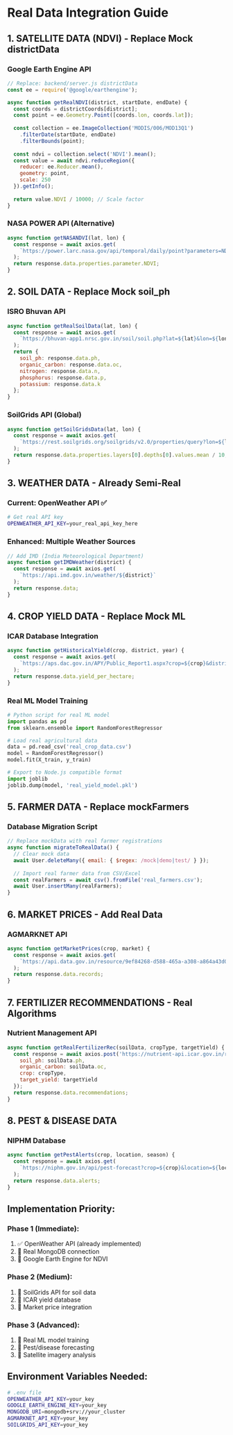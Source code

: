 # Real Data Integration Guide

## 1. SATELLITE DATA (NDVI) - Replace Mock districtData

### Google Earth Engine API
```javascript
// Replace: backend/server.js districtData
const ee = require('@google/earthengine');

async function getRealNDVI(district, startDate, endDate) {
  const coords = districtCoords[district];
  const point = ee.Geometry.Point([coords.lon, coords.lat]);
  
  const collection = ee.ImageCollection('MODIS/006/MOD13Q1')
    .filterDate(startDate, endDate)
    .filterBounds(point);
    
  const ndvi = collection.select('NDVI').mean();
  const value = await ndvi.reduceRegion({
    reducer: ee.Reducer.mean(),
    geometry: point,
    scale: 250
  }).getInfo();
  
  return value.NDVI / 10000; // Scale factor
}
```

### NASA POWER API (Alternative)
```javascript
async function getNASANDVI(lat, lon) {
  const response = await axios.get(
    `https://power.larc.nasa.gov/api/temporal/daily/point?parameters=NDVI&community=AG&longitude=${lon}&latitude=${lat}&start=20240101&end=20241231&format=JSON`
  );
  return response.data.properties.parameter.NDVI;
}
```

## 2. SOIL DATA - Replace Mock soil_ph

### ISRO Bhuvan API
```javascript
async function getRealSoilData(lat, lon) {
  const response = await axios.get(
    `https://bhuvan-app1.nrsc.gov.in/soil/soil.php?lat=${lat}&lon=${lon}`
  );
  return {
    soil_ph: response.data.ph,
    organic_carbon: response.data.oc,
    nitrogen: response.data.n,
    phosphorus: response.data.p,
    potassium: response.data.k
  };
}
```

### SoilGrids API (Global)
```javascript
async function getSoilGridsData(lat, lon) {
  const response = await axios.get(
    `https://rest.soilgrids.org/soilgrids/v2.0/properties/query?lon=${lon}&lat=${lat}&property=phh2o&depth=0-5cm&value=mean`
  );
  return response.data.properties.layers[0].depths[0].values.mean / 10;
}
```

## 3. WEATHER DATA - Already Semi-Real

### Current: OpenWeather API ✅
```bash
# Get real API key
OPENWEATHER_API_KEY=your_real_api_key_here
```

### Enhanced: Multiple Weather Sources
```javascript
// Add IMD (India Meteorological Department)
async function getIMDWeather(district) {
  const response = await axios.get(
    `https://api.imd.gov.in/weather/${district}`
  );
  return response.data;
}
```

## 4. CROP YIELD DATA - Replace Mock ML

### ICAR Database Integration
```javascript
async function getHistoricalYield(crop, district, year) {
  const response = await axios.get(
    `https://aps.dac.gov.in/APY/Public_Report1.aspx?crop=${crop}&district=${district}&year=${year}`
  );
  return response.data.yield_per_hectare;
}
```

### Real ML Model Training
```python
# Python script for real ML model
import pandas as pd
from sklearn.ensemble import RandomForestRegressor

# Load real agricultural data
data = pd.read_csv('real_crop_data.csv')
model = RandomForestRegressor()
model.fit(X_train, y_train)

# Export to Node.js compatible format
import joblib
joblib.dump(model, 'real_yield_model.pkl')
```

## 5. FARMER DATA - Replace mockFarmers

### Database Migration Script
```javascript
// Replace mockData with real farmer registrations
async function migrateToRealData() {
  // Clear mock data
  await User.deleteMany({ email: { $regex: /mock|demo|test/ } });
  
  // Import real farmer data from CSV/Excel
  const realFarmers = await csv().fromFile('real_farmers.csv');
  await User.insertMany(realFarmers);
}
```

## 6. MARKET PRICES - Add Real Data

### AGMARKNET API
```javascript
async function getMarketPrices(crop, market) {
  const response = await axios.get(
    `https://api.data.gov.in/resource/9ef84268-d588-465a-a308-a864a43d0070?api-key=${API_KEY}&filters[commodity]=${crop}&filters[market]=${market}`
  );
  return response.data.records;
}
```

## 7. FERTILIZER RECOMMENDATIONS - Real Algorithms

### Nutrient Management API
```javascript
async function getRealFertilizerRec(soilData, cropType, targetYield) {
  const response = await axios.post('https://nutrient-api.icar.gov.in/recommend', {
    soil_ph: soilData.ph,
    organic_carbon: soilData.oc,
    crop: cropType,
    target_yield: targetYield
  });
  return response.data.recommendations;
}
```

## 8. PEST & DISEASE DATA

### NIPHM Database
```javascript
async function getPestAlerts(crop, location, season) {
  const response = await axios.get(
    `https://niphm.gov.in/api/pest-forecast?crop=${crop}&location=${location}&season=${season}`
  );
  return response.data.alerts;
}
```

## Implementation Priority:

### Phase 1 (Immediate):
1. ✅ OpenWeather API (already implemented)
2. 🔄 Real MongoDB connection
3. 🔄 Google Earth Engine for NDVI

### Phase 2 (Medium):
1. 🔄 SoilGrids API for soil data
2. 🔄 ICAR yield database
3. 🔄 Market price integration

### Phase 3 (Advanced):
1. 🔄 Real ML model training
2. 🔄 Pest/disease forecasting
3. 🔄 Satellite imagery analysis

## Environment Variables Needed:
```bash
# .env file
OPENWEATHER_API_KEY=your_key
GOOGLE_EARTH_ENGINE_KEY=your_key
MONGODB_URI=mongodb+srv://your_cluster
AGMARKNET_API_KEY=your_key
SOILGRIDS_API_KEY=your_key
```